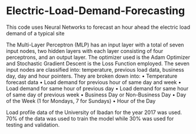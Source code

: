 # Electric-Load-Demand-Forecasting
This code uses Neural Networks to forecast an hour ahead the electric load demand of a typical site

The Multi-Layer Perceptron (MLP) has an input layer with a total of seven input nodes, two hidden layers with each layer consisting of four perceptrons, and an output layer. The optimizer used is the Adam Optimizer and Stochastic Gradient Descent is the Loss Function employed.
The seven input nodes are classified into: temperature, previous load data, business day, day and hour pointers. They are broken down into:
	•	Temperature forecast data 
	•	Load demand for previous hour of same day and week
	•	Load demand for same hour of previous day
	•	Load demand for same hour of same day of previous week
	•	Business Day or Non-Business Day
	•	Day of the Week (1 for Mondays, 7 for Sundays)
	•	Hour of the Day

Load profile data of the University of Ibadan for the year 2017 was used. 70% of the data was used to train the model while 30% was used for testing and validation. 
